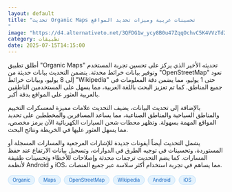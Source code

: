 ```yaml
---
layout: default
title: "تحديث Organic Maps تحسينات عربية وميزات تحديد المواقع
"
image: "https://d4.alternativeto.net/3QFDG1w_ycy8B0u47ZqqOchvC5K4VVzTd2Gyu0bvMzI/rs:fill:1520:760:0/g:ce:0:0/YWJzOi8vZGlzdC9jb250ZW50LzE3NTI1ODAzMDUxODgucG5n.png"
category: تطبيقات
date: 2025-07-15T14:15:00
---
```


أطلق تطبيق "Organic Maps" تحديثه الأخير الذي يركز على تحسين تجربة المستخدم وتوفير بيانات خرائط محدثة. يتضمن التحديث بيانات حديثة من "OpenStreetMap" تعود إلى 8 يوليو، وبيانات خرائط "Wikipedia" حتى 1 يوليو، مما يضمن دقة المعلومات في جميع المناطق. كما تم تعزيز البحث باللغة العربية، مما يسهل على المستخدمين الناطقين بالعربية العثور على المواقع بدقة أكبر.

بالإضافة إلى تحديث البيانات، يضيف التحديث علامات مميزة لمعسكرات التخييم والمناطق السياحية والمناطق الصناعية، مما يساعد المسافرين والمخططين على تحديد المواقع المهمة بسهولة. وتظهر محطات شحن السيارات الكهربائية الآن برمز مخصص، مما يسهل العثور عليها في الخريطة ونتائج البحث.

يشمل التحديث أيضاً أيقونات جديدة للإشارات المرجعية والمسارات المسجلة أو المستوردة، وتحسينات في توجيه الطرق في الدوارات، وتسجيل بيانات الارتفاع عند حفظ المسارات. كما يضم التحديث ترجمات محدثة وإصلاحات للأخطاء وتحسينات طفيفة لأنظمة Android و iOS، مما يساهم في تجربة استخدام أكثر سلاسة عبر جميع المنصات.

<div style="margin-top:2px; margin-bottom:2px;"><a href="https://bidjadraft.github.io/?query=Organic" style="background:#e3f2fd; color:#1565c0; font-size:80%; border-radius:12px; padding:3px 10px; margin:2px 4px 2px 0; display:inline-block; border:1px solid #bbdefb; text-decoration:none;">Organic</a> <a href="https://bidjadraft.github.io/?query=Maps" style="background:#e3f2fd; color:#1565c0; font-size:80%; border-radius:12px; padding:3px 10px; margin:2px 4px 2px 0; display:inline-block; border:1px solid #bbdefb; text-decoration:none;">Maps</a> <a href="https://bidjadraft.github.io/?query=OpenStreetMap" style="background:#e3f2fd; color:#1565c0; font-size:80%; border-radius:12px; padding:3px 10px; margin:2px 4px 2px 0; display:inline-block; border:1px solid #bbdefb; text-decoration:none;">OpenStreetMap</a> <a href="https://bidjadraft.github.io/?query=Wikipedia" style="background:#e3f2fd; color:#1565c0; font-size:80%; border-radius:12px; padding:3px 10px; margin:2px 4px 2px 0; display:inline-block; border:1px solid #bbdefb; text-decoration:none;">Wikipedia</a> <a href="https://bidjadraft.github.io/?query=Android" style="background:#e3f2fd; color:#1565c0; font-size:80%; border-radius:12px; padding:3px 10px; margin:2px 4px 2px 0; display:inline-block; border:1px solid #bbdefb; text-decoration:none;">Android</a> <a href="https://bidjadraft.github.io/?query=iOS" style="background:#e3f2fd; color:#1565c0; font-size:80%; border-radius:12px; padding:3px 10px; margin:2px 4px 2px 0; display:inline-block; border:1px solid #bbdefb; text-decoration:none;">iOS</a></div><br><br>
